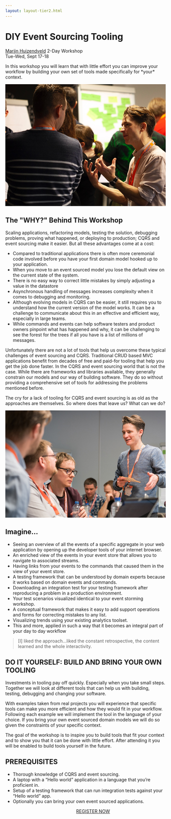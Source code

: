 ```yaml
---
layout: layout-tier2.html
---
```

<div class="container section workshop-single-page">
    <div class="row">
      <div class="col-xs-12 col-sm-2">
            <div class="speaker-container">
                <a href="../speakers/marijn-huizendveld.html"><div class="speaker-img marijn-huizendveld keep-color"></div></a>
                </div>
            </div>
        <div class="col-xs-12 col-sm-8 content">
            <h1 class="section-header">DIY Event Sourcing Tooling</h1>
            <p><span class="speaker-name"><a href="../speakers/marijn-huizendveld.html">Marijn Huizendveld</a></span>
            <span class="duration">2-Day Workshop<br>Tue-Wed, Sept 17-18</span></p>
            <!--<a class="btn get-ticket-btn" href="https://ti.to/eddd/explore-ddd-2019">GET YOUR TICKET</a>-->
            <div class="spacer"></div>
            <p>In this workshop you will learn that with little effort you can improve your workflow by building your own set of tools made specifically for *your* context.</p>
            <img src="../img/workshop/Workshop-Marijn-Huizendveld-1.jpg" class="speaker--workshop-content-img" alt="" style="margin-bottom: 0;" />
            <h2 class="speaker-subheader">The "WHY?" Behind This Workshop</h2>
            <p>Scaling applications, refactoring models, testing the solution, debugging problems, proving what happened, or deploying to production; CQRS and event sourcing make it easier. But all these advantages come at a cost:</p>
            <ul>
                <li>Compared to traditional applications there is often more ceremonial code involved before you have your first domain model hooked up to your application.</li>
                <li>When you move to an event sourced model you lose the default view on the current state of the system.</li>
                <li>There is no easy way to correct little mistakes by simply adjusting a value in the datastore</li>
                <li>Asynchronous handling of messages increases complexity when it comes to debugging and monitoring.</li>
                <li>Although evolving models in CQRS can be easier, it still requires you to understand how the current version of the model works. It can be a challenge to communicate about this in an effective and efficient way, especially in large teams.</li>
                <li>While commands and events can help software testers and product owners pinpoint what has happened and why, it can be challenging to see the forest for the trees if all you have is a list of millions of messages.</li>
            </ul>
            <p>Unfortunately there are not a lot of tools that help us overcome these typical challenges of event sourcing and CQRS. Traditional CRUD based MVC applications benefit from decades of free and paid-for tooling that help you get the job done faster. In the CQRS and event sourcing world that is not the case. While there are frameworks and libraries available, they generally constrain our models and our way of building software. They do so without providing a comprehensive set of tools for addressing the problems mentioned before.</p>
            <p>The cry for a lack of tooling for CQRS and event sourcing is as old as the approaches are themselves. So where does that leave us? What can we do?</p>
            <img src="../img/workshop/Workshop-Marijn-Huizendveld-2.jpg" class="speaker--workshop-content-img" alt="" style="margin-bottom: 0;" />
            <h2 class="speaker-subheader">Imagine...</h2>
            <ul>
                <li>Seeing an overview of all the events of a specific aggregate in your web application by opening up the developer tools of your internet browser.</li>
                <li>An enriched view of the events in your event store that allows you to navigate to associated streams.</li>
                <li>Having links from your events to the commands that caused them in the view of your event store.</li>
                <li>A testing framework that can be understood by domain experts because it works based on domain events and commands.</li>
                <li>Downloading an integration test for your testing framework after reproducing a problem in a production environment.</li>
                <li>Your test scenarios visualized identical to your event storming workshop.</li>
                <li>A conceptual framework that makes it easy to add support operations and forms for correcting mistakes to any list.</li>
                <li>Visualizing trends using your existing analytics toolset.</li>
                <li>This and more, applied in such a way that it becomes an integral part of your day to day workflow</li>
            </ul>
            <blockquote>
                <p>[I] liked the approach...liked the constant retrospective, the content learned and the whole interactivity.</p>
            </blockquote>
            <h2 class="speaker-subheader">DO IT YOURSELF: BUILD AND BRING YOUR OWN TOOLING</h2>
            <p>Investments in tooling pay off quickly. Especially when you take small steps. Together we will look at different tools that can help us with building, testing, debugging and changing your software.</p>
            <p>With examples taken from real projects you will experience that specific tools can make you more efficient and how they would fit in your workflow. Following each example we will implement the tool in the language of your choice. If you bring your own event sourced domain models we will do so given the constraints of your specific context.</p>
            <p>The goal of the workshop is to inspire you to build tools that fit your context and to show you that it can be done with little effort. After attending it you will be enabled to build tools yourself in the future.</p>
            <h2 class="speaker-subheader">PREREQUISITES</h2>
            <ul>
                <li>Thorough knowledge of CQRS and event sourcing.</li>
                <li>A laptop with a “Hello world” application in a language that you’re proficient in.</li>
                <li>Setup of a testing framework that can run integration tests against your “Hello world” app.</li>
                <li>Optionally you can bring your own event sourced applications.</li>
            <ul>
            <div class="col-xs-12" align="center">
                <a class="btn" href="https://ti.to/eddd/explore-ddd-2019">REGISTER NOW</a>
            </div>
            </div>
        </div>
    </div>
</div>